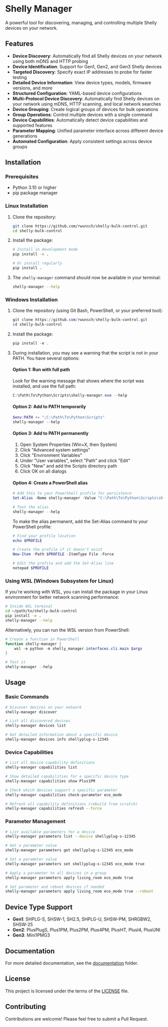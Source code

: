 # Shelly Manager

A powerful tool for discovering, managing, and controlling multiple Shelly devices on your network.

## Features

- **Device Discovery**: Automatically find all Shelly devices on your network using both mDNS and HTTP probing
- **Device Identification**: Support for Gen1, Gen2, and Gen3 Shelly devices
- **Targeted Discovery**: Specify exact IP addresses to probe for faster testing
- **Detailed Device Information**: View device types, models, firmware versions, and more
- **Structured Configuration**: YAML-based device configurations
- **Multi-Protocol Device Discovery**: Automatically find Shelly devices on your network using mDNS, HTTP scanning, and local network searches
- **Device Grouping**: Create logical groups of devices for bulk operations
- **Group Operations**: Control multiple devices with a single command
- **Device Capabilities**: Automatically detect device capabilities and supported features
- **Parameter Mapping**: Unified parameter interface across different device generations
- **Automated Configuration**: Apply consistent settings across device groups

## Installation

### Prerequisites

- Python 3.10 or higher
- pip package manager

### Linux Installation

1. Clone the repository:
   ```bash
   git clone https://github.com/rwunsch/shelly-bulk-control.git
   cd shelly-bulk-control
   ```

2. Install the package:
   ```bash
   # Install in development mode
   pip install -e .
   
   # Or install regularly
   pip install .
   ```

3. The `shelly-manager` command should now be available in your terminal:
   ```bash
   shelly-manager --help
   ```

### Windows Installation

1. Clone the repository (using Git Bash, PowerShell, or your preferred tool):
   ```powershell
   git clone https://github.com/rwunsch/shelly-bulk-control.git
   cd shelly-bulk-control
   ```

2. Install the package:
   ```powershell
   pip install -e .
   ```

3. During installation, you may see a warning that the script is not in your PATH. You have several options:

   #### Option 1: Run with full path
   Look for the warning message that shows where the script was installed, and use the full path:
   ```powershell
   C:\Path\To\Python\Scripts\shelly-manager.exe --help
   ```

   #### Option 2: Add to PATH temporarily
   ```powershell
   $env:PATH += ";C:\Path\To\Python\Scripts"
   shelly-manager --help
   ```

   #### Option 3: Add to PATH permanently
   1. Open System Properties (Win+X, then System)
   2. Click "Advanced system settings"
   3. Click "Environment Variables"
   4. Under "User variables", select "Path" and click "Edit"
   5. Click "New" and add the Scripts directory path
   6. Click OK on all dialogs

   #### Option 4: Create a PowerShell alias
   ```powershell
   # Add this to your PowerShell profile for persistence
   Set-Alias -Name shelly-manager -Value "C:\Path\To\Python\Scripts\shelly-manager.exe"
   
   # Test the alias
   shelly-manager --help
   ```

   To make the alias permanent, add the Set-Alias command to your PowerShell profile:
   ```powershell
   # Find your profile location
   echo $PROFILE
   
   # Create the profile if it doesn't exist
   New-Item -Path $PROFILE -ItemType File -Force
   
   # Edit the profile and add the Set-Alias line
   notepad $PROFILE
   ```

### Using WSL (Windows Subsystem for Linux)

If you're working with WSL, you can install the package in your Linux environment for better network scanning performance:

```bash
# Inside WSL terminal
cd ~/path/to/shelly-bulk-control
pip install -e .
shelly-manager --help
```

Alternatively, you can run the WSL version from PowerShell:

```powershell
# Create a function in PowerShell
function shelly-manager {
    wsl -e python -m shelly_manager.interfaces.cli.main $args
}

# Test it
shelly-manager --help
```

## Usage

### Basic Commands

```bash
# Discover devices on your network
shelly-manager discover

# List all discovered devices
shelly-manager devices list

# Get detailed information about a specific device
shelly-manager devices info shellyplug-s-12345
```

### Device Capabilities

```bash
# List all device capability definitions
shelly-manager capabilities list

# Show detailed capabilities for a specific device type
shelly-manager capabilities show Plus1PM

# Check which devices support a specific parameter
shelly-manager capabilities check-parameter eco_mode

# Refresh all capability definitions (rebuild from scratch)
shelly-manager capabilities refresh --force
```

### Parameter Management

```bash
# List available parameters for a device
shelly-manager parameters list --device shellyplug-s-12345

# Get a parameter value
shelly-manager parameters get shellyplug-s-12345 eco_mode

# Set a parameter value
shelly-manager parameters set shellyplug-s-12345 eco_mode true

# Apply a parameter to all devices in a group
shelly-manager parameters apply living_room eco_mode true

# Set parameter and reboot devices if needed
shelly-manager parameters apply living_room eco_mode true --reboot
```

## Device Type Support

- **Gen1**: SHPLG-S, SHSW-1, SH2.5, SHPLG-U, SHSW-PM, SHRGBW2, SHSW-25
- **Gen2**: PlusPlugS, Plus1PM, Plus2PM, Plus4PM, PlusHT, PlusI4, PlusUNI
- **Gen3**: Mini1PMG3

## Documentation

For more detailed documentation, see the [documentation](./documentation) folder.

## License

This project is licensed under the terms of the [LICENSE](LICENSE) file.

## Contributing

Contributions are welcome! Please feel free to submit a Pull Request.
